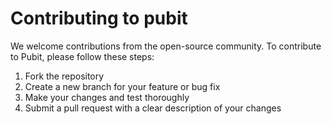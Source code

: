 # Contributing to pubit

We welcome contributions from the open-source community. To contribute to Pubit, please follow these steps:
1. Fork the repository
2. Create a new branch for your feature or bug fix
3. Make your changes and test thoroughly
4. Submit a pull request with a clear description of your changes
